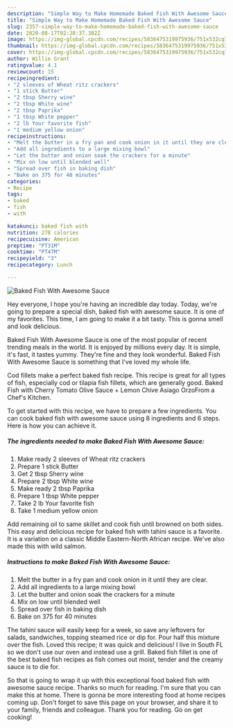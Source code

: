 ```yaml
---
description: "Simple Way to Make Homemade Baked Fish With Awesome Sauce"
title: "Simple Way to Make Homemade Baked Fish With Awesome Sauce"
slug: 2357-simple-way-to-make-homemade-baked-fish-with-awesome-sauce
date: 2020-08-17T02:28:37.382Z
image: https://img-global.cpcdn.com/recipes/5836475319975936/751x532cq70/baked-fish-with-awesome-sauce-recipe-main-photo.jpg
thumbnail: https://img-global.cpcdn.com/recipes/5836475319975936/751x532cq70/baked-fish-with-awesome-sauce-recipe-main-photo.jpg
cover: https://img-global.cpcdn.com/recipes/5836475319975936/751x532cq70/baked-fish-with-awesome-sauce-recipe-main-photo.jpg
author: Willie Grant
ratingvalue: 4.1
reviewcount: 15
recipeingredient:
- "2 sleeves of Wheat ritz crackers"
- "1 stick Butter"
- "2 tbsp Sherry wine"
- "2 tbsp White wine"
- "2 tbsp Paprika"
- "1 tbsp White pepper"
- "2 lb Your favorite fish"
- "1 medium yellow onion"
recipeinstructions:
- "Melt the butter in a fry pan and cook onion in it until they are clear."
- "Add all ingredients to a large mixing bowl"
- "Let the butter and onion soak the crackers for a minute"
- "Mix on low until blended well"
- "Spread over fish in baking dish"
- "Bake on 375 for 40 minutes"
categories:
- Recipe
tags:
- baked
- fish
- with

katakunci: baked fish with 
nutrition: 278 calories
recipecuisine: American
preptime: "PT31M"
cooktime: "PT47M"
recipeyield: "3"
recipecategory: Lunch

---
```



![Baked Fish With Awesome Sauce](https://img-global.cpcdn.com/recipes/5836475319975936/751x532cq70/baked-fish-with-awesome-sauce-recipe-main-photo.jpg)

Hey everyone, I hope you're having an incredible day today. Today, we're going to prepare a special dish, baked fish with awesome sauce. It is one of my favorites. This time, I am going to make it a bit tasty. This is gonna smell and look delicious.

Baked Fish With Awesome Sauce is one of the most popular of recent trending meals in the world. It is enjoyed by millions every day. It is simple, it's fast, it tastes yummy. They're fine and they look wonderful. Baked Fish With Awesome Sauce is something that I've loved my whole life.

Cod fillets make a perfect baked fish recipe. This recipe is great for all types of fish, especially cod or tilapia fish fillets, which are generally good. Baked Fish with Cherry Tomato Olive Sauce + Lemon Chive Asiago OrzoFrom a Chef&#39;s Kitchen.


To get started with this recipe, we have to prepare a few ingredients. You can cook baked fish with awesome sauce using 8 ingredients and 6 steps. Here is how you can achieve it.

<!--inarticleads1-->

##### The ingredients needed to make Baked Fish With Awesome Sauce:

1. Make ready 2 sleeves of Wheat ritz crackers
1. Prepare 1 stick Butter
1. Get 2 tbsp Sherry wine
1. Prepare 2 tbsp White wine
1. Make ready 2 tbsp Paprika
1. Prepare 1 tbsp White pepper
1. Take 2 lb Your favorite fish
1. Take 1 medium yellow onion


Add remaining oil to same skillet and cook fish until browned on both sides. This easy and delicious recipe for baked fish with tahini sauce is a favorite. It is a variation on a classic Middle Eastern-North African recipe. We&#39;ve also made this with wild salmon. 

<!--inarticleads2-->

##### Instructions to make Baked Fish With Awesome Sauce:

1. Melt the butter in a fry pan and cook onion in it until they are clear.
1. Add all ingredients to a large mixing bowl
1. Let the butter and onion soak the crackers for a minute
1. Mix on low until blended well
1. Spread over fish in baking dish
1. Bake on 375 for 40 minutes


The tahini sauce will easily keep for a week, so save any leftovers for salads, sandwiches, topping steamed rice or dip for. Pour half this mixture over the fish. Loved this recipe; it was quick and delicious! I live in South FL so we don&#39;t use our oven and instead use a grill. Baked fish fillet is one of the best baked fish recipes as fish comes out moist, tender and the creamy sauce is to die for. 

So that is going to wrap it up with this exceptional food baked fish with awesome sauce recipe. Thanks so much for reading. I'm sure that you can make this at home. There is gonna be more interesting food at home recipes coming up. Don't forget to save this page on your browser, and share it to your family, friends and colleague. Thank you for reading. Go on get cooking!
